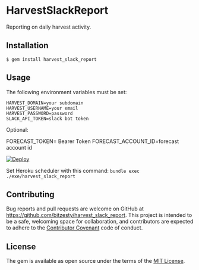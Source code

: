 # HarvestSlackReport

Reporting on daily harvest activity.

## Installation

    $ gem install harvest_slack_report

## Usage

The following environment variables must be set:

    HARVEST_DOMAIN=your subdomain
    HARVEST_USERNAME=your email
    HARVEST_PASSWORD=password
    SLACK_API_TOKEN=slack bot token

Optional:

  FORECAST_TOKEN= Bearer Token
  FORECAST_ACCOUNT_ID=forecast account id

[![Deploy](https://www.herokucdn.com/deploy/button.svg)](https://heroku.com/deploy)

Set Heroku scheduler with this command: `bundle exec ./exe/harvest_slack_report`

## Contributing

Bug reports and pull requests are welcome on GitHub at https://github.com/bitzesty/harvest_slack_report. This project is intended to be a safe, welcoming space for collaboration, and contributors are expected to adhere to the [Contributor Covenant](http://contributor-covenant.org) code of conduct.

## License

The gem is available as open source under the terms of the [MIT License](http://opensource.org/licenses/MIT).
